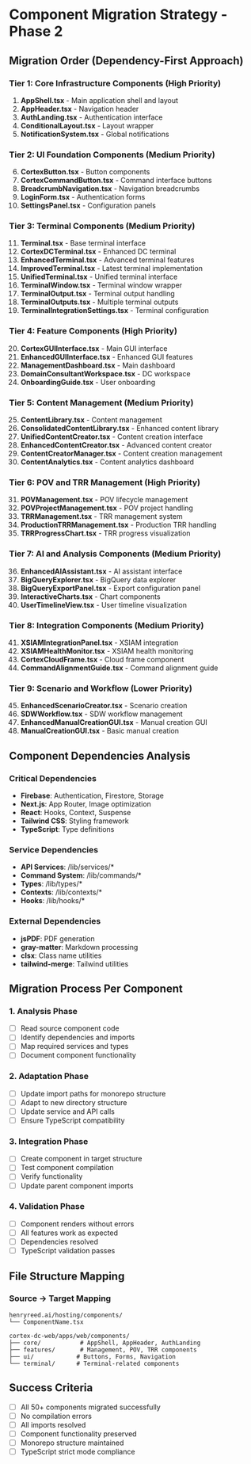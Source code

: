 # Component Migration Strategy - Phase 2

## Migration Order (Dependency-First Approach)

### Tier 1: Core Infrastructure Components (High Priority)
1. **AppShell.tsx** - Main application shell and layout
2. **AppHeader.tsx** - Navigation header
3. **AuthLanding.tsx** - Authentication interface
4. **ConditionalLayout.tsx** - Layout wrapper
5. **NotificationSystem.tsx** - Global notifications

### Tier 2: UI Foundation Components (Medium Priority)
6. **CortexButton.tsx** - Button components
7. **CortexCommandButton.tsx** - Command interface buttons
8. **BreadcrumbNavigation.tsx** - Navigation breadcrumbs
9. **LoginForm.tsx** - Authentication forms
10. **SettingsPanel.tsx** - Configuration panels

### Tier 3: Terminal Components (Medium Priority)
11. **Terminal.tsx** - Base terminal interface
12. **CortexDCTerminal.tsx** - Enhanced DC terminal
13. **EnhancedTerminal.tsx** - Advanced terminal features
14. **ImprovedTerminal.tsx** - Latest terminal implementation
15. **UnifiedTerminal.tsx** - Unified terminal interface
16. **TerminalWindow.tsx** - Terminal window wrapper
17. **TerminalOutput.tsx** - Terminal output handling
18. **TerminalOutputs.tsx** - Multiple terminal outputs
19. **TerminalIntegrationSettings.tsx** - Terminal configuration

### Tier 4: Feature Components (High Priority)
20. **CortexGUIInterface.tsx** - Main GUI interface
21. **EnhancedGUIInterface.tsx** - Enhanced GUI features
22. **ManagementDashboard.tsx** - Main dashboard
23. **DomainConsultantWorkspace.tsx** - DC workspace
24. **OnboardingGuide.tsx** - User onboarding

### Tier 5: Content Management (Medium Priority)
25. **ContentLibrary.tsx** - Content management
26. **ConsolidatedContentLibrary.tsx** - Enhanced content library
27. **UnifiedContentCreator.tsx** - Content creation interface
28. **EnhancedContentCreator.tsx** - Advanced content creator
29. **ContentCreatorManager.tsx** - Content creation management
30. **ContentAnalytics.tsx** - Content analytics dashboard

### Tier 6: POV and TRR Management (High Priority)
31. **POVManagement.tsx** - POV lifecycle management
32. **POVProjectManagement.tsx** - POV project handling
33. **TRRManagement.tsx** - TRR management system
34. **ProductionTRRManagement.tsx** - Production TRR handling
35. **TRRProgressChart.tsx** - TRR progress visualization

### Tier 7: AI and Analysis Components (Medium Priority)
36. **EnhancedAIAssistant.tsx** - AI assistant interface
37. **BigQueryExplorer.tsx** - BigQuery data explorer
38. **BigQueryExportPanel.tsx** - Export configuration panel
39. **InteractiveCharts.tsx** - Chart components
40. **UserTimelineView.tsx** - User timeline visualization

### Tier 8: Integration Components (Medium Priority)
41. **XSIAMIntegrationPanel.tsx** - XSIAM integration
42. **XSIAMHealthMonitor.tsx** - XSIAM health monitoring
43. **CortexCloudFrame.tsx** - Cloud frame component
44. **CommandAlignmentGuide.tsx** - Command alignment guide

### Tier 9: Scenario and Workflow (Lower Priority)
45. **EnhancedScenarioCreator.tsx** - Scenario creation
46. **SDWWorkflow.tsx** - SDW workflow management
47. **EnhancedManualCreationGUI.tsx** - Manual creation GUI
48. **ManualCreationGUI.tsx** - Basic manual creation

## Component Dependencies Analysis

### Critical Dependencies
- **Firebase**: Authentication, Firestore, Storage
- **Next.js**: App Router, Image optimization
- **React**: Hooks, Context, Suspense
- **Tailwind CSS**: Styling framework
- **TypeScript**: Type definitions

### Service Dependencies
- **API Services**: /lib/services/*
- **Command System**: /lib/commands/*
- **Types**: /lib/types/*
- **Contexts**: /lib/contexts/*
- **Hooks**: /lib/hooks/*

### External Dependencies
- **jsPDF**: PDF generation
- **gray-matter**: Markdown processing
- **clsx**: Class name utilities
- **tailwind-merge**: Tailwind utilities

## Migration Process Per Component

### 1. Analysis Phase
- [ ] Read source component code
- [ ] Identify dependencies and imports
- [ ] Map required services and types
- [ ] Document component functionality

### 2. Adaptation Phase
- [ ] Update import paths for monorepo structure
- [ ] Adapt to new directory structure
- [ ] Update service and API calls
- [ ] Ensure TypeScript compatibility

### 3. Integration Phase
- [ ] Create component in target structure
- [ ] Test component compilation
- [ ] Verify functionality
- [ ] Update parent component imports

### 4. Validation Phase
- [ ] Component renders without errors
- [ ] All features work as expected
- [ ] Dependencies resolved
- [ ] TypeScript validation passes

## File Structure Mapping

### Source → Target Mapping
```
henryreed.ai/hosting/components/
└── ComponentName.tsx

cortex-dc-web/apps/web/components/
├── core/           # AppShell, AppHeader, AuthLanding
├── features/       # Management, POV, TRR components
├── ui/            # Buttons, Forms, Navigation
└── terminal/      # Terminal-related components
```

## Success Criteria
- [ ] All 50+ components migrated successfully
- [ ] No compilation errors
- [ ] All imports resolved
- [ ] Component functionality preserved
- [ ] Monorepo structure maintained
- [ ] TypeScript strict mode compliance